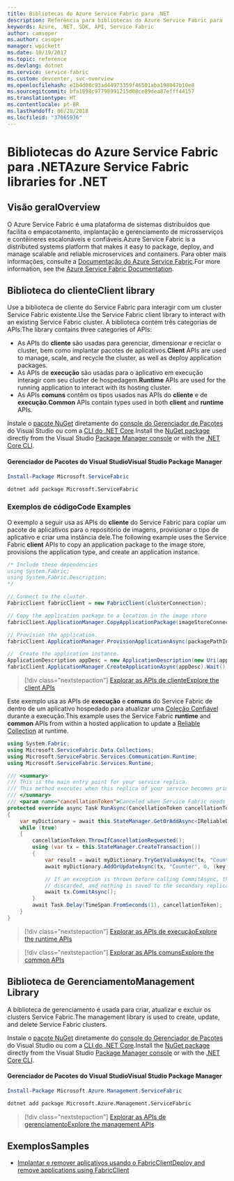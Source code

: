 ```yaml
---
title: Bibliotecas do Azure Service Fabric para .NET
description: Referência para bibliotecas do Azure Service Fabric para .NET
keywords: Azure, .NET, SDK, API, Service Fabric
author: camsoper
ms.author: casoper
manager: wpickett
ms.date: 10/19/2017
ms.topic: reference
ms.devlang: dotnet
ms.service: service-fabric
ms.custom: devcenter, svc-overview
ms.openlocfilehash: e1b4d08c93ad44973359f46501aba198047b10e8
ms.sourcegitcommit: bfa1898c97798991215d08ce89dea87efff44157
ms.translationtype: HT
ms.contentlocale: pt-BR
ms.lasthandoff: 06/28/2018
ms.locfileid: "37065936"
---
```

# <a name="azure-service-fabric-libraries-for-net"></a><span data-ttu-id="5578c-104">Bibliotecas do Azure Service Fabric para .NET</span><span class="sxs-lookup"><span data-stu-id="5578c-104">Azure Service Fabric libraries for .NET</span></span>

## <a name="overview"></a><span data-ttu-id="5578c-105">Visão geral</span><span class="sxs-lookup"><span data-stu-id="5578c-105">Overview</span></span>

<span data-ttu-id="5578c-106">O Azure Service Fabric é uma plataforma de sistemas distribuídos que facilita o empacotamento, implantação e gerenciamento de microsserviços e contêineres escalonáveis e confiáveis.</span><span class="sxs-lookup"><span data-stu-id="5578c-106">Azure Service Fabric is a distributed systems platform that makes it easy to package, deploy, and manage scalable and reliable microservices and containers.</span></span>  <span data-ttu-id="5578c-107">Para obter mais informações, consulte a [Documentação do Azure Service Fabric](/azure/service-fabric/).</span><span class="sxs-lookup"><span data-stu-id="5578c-107">For more information, see the [Azure Service Fabric Documentation](/azure/service-fabric/).</span></span>

## <a name="client-library"></a><span data-ttu-id="5578c-108">Biblioteca do cliente</span><span class="sxs-lookup"><span data-stu-id="5578c-108">Client library</span></span>

<span data-ttu-id="5578c-109">Use a biblioteca de cliente do Service Fabric para interagir com um cluster Service Fabric existente.</span><span class="sxs-lookup"><span data-stu-id="5578c-109">Use the Service Fabric client library to interact with an existing Service Fabric cluster.</span></span>  <span data-ttu-id="5578c-110">A biblioteca contém três categorias de APIs:</span><span class="sxs-lookup"><span data-stu-id="5578c-110">The library contains three categories of APIs:</span></span>

* <span data-ttu-id="5578c-111">As APIs do **cliente** são usadas para gerenciar, dimensionar e reciclar o cluster, bem como implantar pacotes de aplicativos.</span><span class="sxs-lookup"><span data-stu-id="5578c-111">**Client** APIs are used to manage, scale, and recycle the cluster, as well as deploy application packages.</span></span>
* <span data-ttu-id="5578c-112">As APIs de **execução** são usadas para o aplicativo em execução interagir com seu cluster de hospedagem.</span><span class="sxs-lookup"><span data-stu-id="5578c-112">**Runtime** APIs are used for the running application to interact with its hosting cluster.</span></span>
* <span data-ttu-id="5578c-113">As APIs **comuns** contêm os tipos usados nas APIs do **cliente** e de  **execução**.</span><span class="sxs-lookup"><span data-stu-id="5578c-113">**Common** APIs contain types used in both **client** and **runtime** APIs.</span></span>

<span data-ttu-id="5578c-114">Instale o [pacote NuGet](https://www.nuget.org/packages/Microsoft.ServiceFabric) diretamente do [console do Gerenciador de Pacotes][PackageManager] do Visual Studio ou com a [CLI do .NET Core][DotNetCLI].</span><span class="sxs-lookup"><span data-stu-id="5578c-114">Install the [NuGet package](https://www.nuget.org/packages/Microsoft.ServiceFabric) directly from the Visual Studio [Package Manager console][PackageManager] or with the [.NET Core CLI][DotNetCLI].</span></span>

#### <a name="visual-studio-package-manager"></a><span data-ttu-id="5578c-115">Gerenciador de Pacotes do Visual Studio</span><span class="sxs-lookup"><span data-stu-id="5578c-115">Visual Studio Package Manager</span></span>

```powershell
Install-Package Microsoft.ServiceFabric
```

```bash
dotnet add package Microsoft.ServiceFabric
```

### <a name="code-examples"></a><span data-ttu-id="5578c-116">Exemplos de código</span><span class="sxs-lookup"><span data-stu-id="5578c-116">Code Examples</span></span>

<span data-ttu-id="5578c-117">O exemplo a seguir usa as APIs do **cliente** do Service Fabric para copiar um pacote de aplicativos para o repositório de imagens, provisionar o tipo de aplicativo e criar uma instância dele.</span><span class="sxs-lookup"><span data-stu-id="5578c-117">The following example uses the Service Fabric **client** APIs to copy an application package to the image store, provisions the application type, and create an application instance.</span></span>

```csharp
/* Include these dependencies
using System.Fabric;
using System.Fabric.Description;
*/

// Connect to the cluster.
FabricClient fabricClient = new FabricClient(clusterConnection);

// Copy the application package to a location in the image store
fabricClient.ApplicationManager.CopyApplicationPackage(imageStoreConnectionString, packagePath, packagePathInImageStore);

// Provision the application.
fabricClient.ApplicationManager.ProvisionApplicationAsync(packagePathInImageStore).Wait();

//  Create the application instance.
ApplicationDescription appDesc = new ApplicationDescription(new Uri(appName), appType, appVersion);
fabricClient.ApplicationManager.CreateApplicationAsync(appDesc).Wait();
```

> [!div class="nextstepaction"]
> [<span data-ttu-id="5578c-118">Explorar as APIs de cliente</span><span class="sxs-lookup"><span data-stu-id="5578c-118">Explore the client APIs</span></span>](/dotnet/api/overview/azure/servicefabric/client)

<span data-ttu-id="5578c-119">Este exemplo usa as APIs de **execução** e **comuns** do Service Fabric de dentro de um aplicativo hospedado para atualizar uma [Coleção Confiável](/azure/service-fabric/service-fabric-reliable-services-reliable-collections) durante a execução.</span><span class="sxs-lookup"><span data-stu-id="5578c-119">This example uses the Service Fabric **runtime** and **common** APIs from within a hosted application to update a [Reliable Collection](/azure/service-fabric/service-fabric-reliable-services-reliable-collections) at runtime.</span></span>

```csharp
using System.Fabric;
using Microsoft.ServiceFabric.Data.Collections;
using Microsoft.ServiceFabric.Services.Communication.Runtime;
using Microsoft.ServiceFabric.Services.Runtime;

/// <summary>
/// This is the main entry point for your service replica.
/// This method executes when this replica of your service becomes primary and has write status.
/// </summary>
/// <param name="cancellationToken">Canceled when Service Fabric needs to shut down this service replica.</param>
protected override async Task RunAsync(CancellationToken cancellationToken)
{
    var myDictionary = await this.StateManager.GetOrAddAsync<IReliableDictionary<string, long>>("myDictionary");
    while (true)
    {
        cancellationToken.ThrowIfCancellationRequested();
        using (var tx = this.StateManager.CreateTransaction())
        {
            var result = await myDictionary.TryGetValueAsync(tx, "Counter");
            await myDictionary.AddOrUpdateAsync(tx, "Counter", 0, (key, value) => ++value);

            // If an exception is thrown before calling CommitAsync, the transaction aborts, all changes are
            // discarded, and nothing is saved to the secondary replicas.
            await tx.CommitAsync();
        }
        await Task.Delay(TimeSpan.FromSeconds(1), cancellationToken);
    }
}
```

> [!div class="nextstepaction"]
> [<span data-ttu-id="5578c-120">Explorar as APIs de execução</span><span class="sxs-lookup"><span data-stu-id="5578c-120">Explore the runtime APIs</span></span>](/dotnet/api/overview/azure/servicefabric/runtime)

> [!div class="nextstepaction"]
> [<span data-ttu-id="5578c-121">Explorar as APIs comuns</span><span class="sxs-lookup"><span data-stu-id="5578c-121">Explore the common APIs</span></span>](/dotnet/api/overview/azure/servicefabric/common)

## <a name="management-library"></a><span data-ttu-id="5578c-122">Biblioteca de Gerenciamento</span><span class="sxs-lookup"><span data-stu-id="5578c-122">Management Library</span></span>

<span data-ttu-id="5578c-123">A biblioteca de gerenciamento é usada para criar, atualizar e excluir os clusters Service Fabric.</span><span class="sxs-lookup"><span data-stu-id="5578c-123">The management library is used to create, update, and delete Service Fabric clusters.</span></span>

<span data-ttu-id="5578c-124">Instale o [pacote NuGet](https://www.nuget.org/packages/Microsoft.Azure.Management.ServiceFabric) diretamente do [console do Gerenciador de Pacotes][PackageManager] do Visual Studio ou com a [CLI do .NET Core][DotNetCLI].</span><span class="sxs-lookup"><span data-stu-id="5578c-124">Install the [NuGet package](https://www.nuget.org/packages/Microsoft.Azure.Management.ServiceFabric) directly from the Visual Studio [Package Manager console][PackageManager] or with the [.NET Core CLI][DotNetCLI].</span></span>

#### <a name="visual-studio-package-manager"></a><span data-ttu-id="5578c-125">Gerenciador de Pacotes do Visual Studio</span><span class="sxs-lookup"><span data-stu-id="5578c-125">Visual Studio Package Manager</span></span>

```powershell
Install-Package Microsoft.Azure.Management.ServiceFabric
```

```bash
dotnet add package Microsoft.Azure.Management.ServiceFabric
```

> [!div class="nextstepaction"]
> [<span data-ttu-id="5578c-126">Explorar as APIs de gerenciamento</span><span class="sxs-lookup"><span data-stu-id="5578c-126">Explore the management APIs</span></span>](/dotnet/api/overview/azure/servicefabric/management)

## <a name="samples"></a><span data-ttu-id="5578c-127">Exemplos</span><span class="sxs-lookup"><span data-stu-id="5578c-127">Samples</span></span>

* [<span data-ttu-id="5578c-128">Implantar e remover aplicativos usando o FabricClient</span><span class="sxs-lookup"><span data-stu-id="5578c-128">Deploy and remove applications using FabricClient</span></span>](/azure/service-fabric/service-fabric-deploy-remove-applications-fabricclient)

[PackageManager]: https://docs.microsoft.com/nuget/tools/package-manager-console
[DotNetCLI]: https://docs.microsoft.com/dotnet/core/tools/dotnet-add-package
